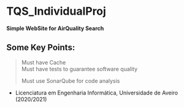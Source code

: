 # TQS_IndividualProj

  **Simple WebSite for AirQuality Search**

## Some Key Points:
  > Must have Cache  
  > Must have tests to guarantee software quality
  > 
  > Must use SonarQube for code analysis
  
  
  - Licenciatura em Engenharia Informática, Universidade de Aveiro   (2020/2021)
